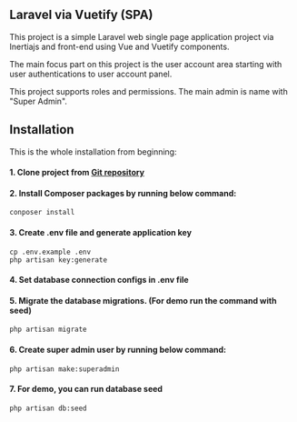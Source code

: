 ## Laravel via Vuetify (SPA)

This project is a simple Laravel web single page application project via Inertiajs and front-end using Vue and Vuetify components.

The main focus part on this project is the user account area starting with user authentications to user account panel.

This project supports roles and permissions. The main admin is name with "Super Admin".

## Installation
This is the whole installation from beginning:

#### 1. Clone project from [Git repository](https://github.com/tiger-shah/laravel-vuetify)


#### 2. Install Composer packages by running below command:
````
conposer install
````

#### 3. Create .env file and generate application key
````
cp .env.example .env
php artisan key:generate
````

#### 4. Set database connection configs in .env file

#### 5. Migrate the database migrations. (For demo run the command with seed)
````
php artisan migrate
````

#### 6. Create super admin user by running below command:
````
php artisan make:superadmin
````

#### 7. For demo, you can run database seed
````
php artisan db:seed
````
